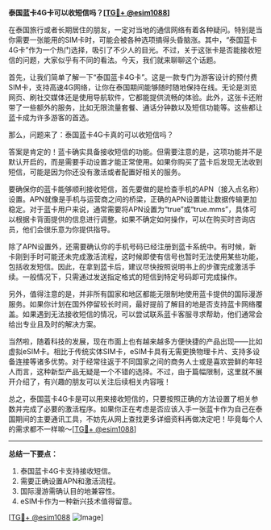 **泰国蓝卡4G卡可以收短信吗？[[TG💪+ @esim1088](https://t.me/s/esim1088)]**

在泰国旅行或者长期居住的朋友，一定对当地的通信网络有着各种疑问。特别是当你需要一张能用的SIM卡时，可能会被各种选项搞得头昏脑涨。其中，“泰国蓝卡4G卡”作为一个热门选择，吸引了不少人的目光。不过，关于这张卡是否能接收短信的问题，大家似乎有不同的看法。今天，我们就来聊聊这个话题。

首先，让我们简单了解一下“泰国蓝卡4G卡”。这是一款专门为游客设计的预付费SIM卡，支持高速4G网络，让你在泰国期间能够随时随地保持在线。无论是浏览网页、刷社交媒体还是使用导航软件，它都能提供流畅的体验。此外，这张卡还附带了一些额外的服务，比如无限流量套餐、通话分钟数以及短信功能等。这些都让蓝卡成为许多游客的首选。

那么，问题来了：泰国蓝卡4G卡真的可以收短信吗？

答案是肯定的！蓝卡确实具备接收短信的功能。但需要注意的是，这项功能并不是默认开启的，而是需要手动设置才能正常使用。如果你购买了蓝卡后发现无法收到短信，可能是因为你还没有激活或者配置好相关的服务。

要确保你的蓝卡能够顺利接收短信，首先要做的是检查手机的APN（接入点名称）设置。APN就像是手机与运营商之间的桥梁，正确的APN设置能让数据传输更加稳定。对于蓝卡用户来说，通常需要将APN设置为“true”或“true.mms”，具体可以根据卡背面提供的信息进行调整。如果不确定如何操作，可以在购买时咨询店员，他们会很乐意为你提供指导。

除了APN设置外，还需要确认你的手机号码已经注册到蓝卡系统中。有时候，新卡刚到手时可能还未完成激活流程，这时候即使有信号也暂时无法使用某些功能，包括收发短信。因此，在拿到蓝卡后，建议尽快按照说明书上的步骤完成激活手续。一般情况下，只需通过发送指定格式的短信到特定号码即可完成操作。

另外，值得注意的是，并非所有国家和地区都能无限制地使用蓝卡提供的国际漫游服务。如果你计划在国外停留较长时间，最好提前了解目的地是否支持蓝卡网络覆盖。如果遇到无法接收短信的情况，可以尝试联系蓝卡客服寻求帮助，他们通常会给出专业且及时的解决方案。

当然啦，随着科技的发展，现在市面上也有越来越多方便快捷的产品出现——比如虚拟eSIM卡。相比于传统实体SIM卡，eSIM卡具有无需更换物理卡片、支持多设备连接等诸多优势。对于经常往返于不同国家之间的商务人士或是喜欢尝鲜的年轻人而言，这种新型产品无疑是一个不错的选择。不过，由于篇幅限制，这里就不展开介绍了，有兴趣的朋友可以关注后续相关内容哦！

总之，泰国蓝卡4G卡是可以用来接收短信的，只要按照正确的方法设置了相关参数并完成了必要的激活程序。如果你正在考虑是否应该入手一张蓝卡作为自己在泰国期间的主要通讯工具，不妨先从网上查找更多详细资料再做决定吧！毕竟每个人的需求都不一样嘛～[[TG💪+ @esim1088](https://t.me/s/esim1088)]

---

**总结一下要点：**
1. 泰国蓝卡4G卡支持接收短信。
2. 需要正确设置APN和激活流程。
3. 国际漫游需确认目的地兼容性。
4. eSIM卡作为一种新兴技术值得留意。

[[TG💪+ @esim1088](https://t.me/s/esim1088) ![Image](https://i.postimg.cc/4NQfJmqS/Snipaste-2025-05-13-00-14-12.png)]